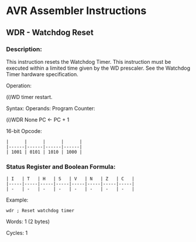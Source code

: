 AVR Assembler Instructions
==========================

WDR - Watchdog Reset
--------------------

### <a href="" id="N1A5F0"></a> Description:

This instruction resets the Watchdog Timer. This instruction must be executed within a limited time given by the WD prescaler. See the Watchdog Timer hardware specification.

Operation:

(i)WD timer restart.

Syntax: Operands: Program Counter:

(i)WDR None PC ← PC + 1

16-bit Opcode:

```
|      |      |      |      |
|------|------|------|------|
| 1001 | 0101 | 1010 | 1000 |
```
### <a href="" id="N1A623"></a> Status Register and Boolean Formula:

```
| I   | T   | H   | S   | V   | N   | Z   | C   |
|-----|-----|-----|-----|-----|-----|-----|-----|
| -   | -   | -   | -   | -   | -   | -   | -   |
```
Example:

``` programlisting
wdr ; Reset watchdog timer
```

Words: 1 (2 bytes)

Cycles: 1

